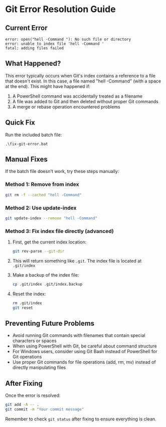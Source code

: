 # Git Error Resolution Guide

## Current Error
```
error: open("hell -Command "): No such file or directory
error: unable to index file 'hell -Command '
fatal: adding files failed
```

## What Happened?
This error typically occurs when Git's index contains a reference to a file that doesn't exist. In this case, a file named "hell -Command" (with a space at the end). This might have happened if:

1. A PowerShell command was accidentally treated as a filename
2. A file was added to Git and then deleted without proper Git commands
3. A merge or rebase operation encountered problems

## Quick Fix

Run the included batch file:
```
.\fix-git-error.bat
```

## Manual Fixes

If the batch file doesn't work, try these steps manually:

### Method 1: Remove from index

```bash
git rm -f --cached "hell -Command"
```

### Method 2: Use update-index

```bash
git update-index --remove "hell -Command"
```

### Method 3: Fix index file directly (advanced)

1. First, get the current index location:
   ```bash
   git rev-parse --git-dir
   ```

2. This will return something like `.git`. The index file is located at `.git/index`

3. Make a backup of the index file:
   ```bash
   cp .git/index .git/index.backup
   ```

4. Reset the index:
   ```bash
   rm .git/index
   git reset
   ```

## Preventing Future Problems

- Avoid running Git commands with filenames that contain special characters or spaces
- When using PowerShell with Git, be careful about command structure
- For Windows users, consider using Git Bash instead of PowerShell for Git operations
- Use proper Git commands for file operations (add, rm, mv) instead of directly manipulating files

## After Fixing

Once the error is resolved:

```bash
git add -A -- .
git commit -m "Your commit message"
```

Remember to check `git status` after fixing to ensure everything is clean.
